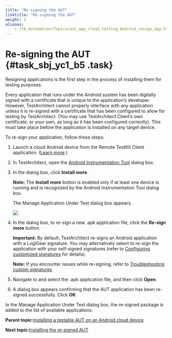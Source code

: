 ```yaml
--- 
title: "Re-signing the AUT"
linktitle: "Re-signing the AUT"
weight: 1
aliases: 
    - /TA_Automation/Topics/aut_app_cloud_testing_Android_resign_app.html
---
```

# Re-signing the AUT {#task_sbj_yc1_b5 .task}

Resigning applications is the first step in the process of installing them for testing purposes.

Every application that runs under the Android system has been digitally signed with a certificate that is unique to the application’s developer. However, TestArchitect cannot properly interface with any application unless it is re-signed with a certificate that has been configured to allow for testing by TestArchitect. \(You may use TestArchitect Client’s own certificate, or your own, as long as it has been configured correctly\). This must take place before the application is installed on any target device.

To re-sign your application, follow these steps:

1.  Launch a cloud Android device from the Remote TestKit Client application. \([Learn more](aut_app_cloud_testing_Android_adb.html).\)

2.  In TestArchitect, open the [Android Instrumentation Tool](../../Android/Topics/Android_Instrumentation_tool.html) dialog box.

3.  In the dialog box, click **Install more**.

    **Note:** The **Install more** button is enabled only if at least one device is running and is recognized by the Android Instrumentation Tool dialog box.

    The Manage Application Under Test dialog box appears.

    ![](../Images/RTK_Manage_app_dlg.png)

4.  In the dialog box, to re-sign a new .apk application file, click the **Re-sign more** button.

    **Important:** By default, TestArchitect re-signs an Android application with a LogiGear signature. You may alternatively select to re-sign the application with your self-signed signatures \(refer to [Configuring customized signatures](../../Android/Topics/Android_configuring_customized_certificate.html) for details\).

    **Note:** If you encounter issues while re-signing, refer to [Troubleshooting custom signatures](../../TA_FAQ/Topics/faq.tshoot.Android_custom_signature.html).

5.  Navigate to and select the .apk application file, and then click **Open**.

6.  A dialog box appears confirming that the AUT application has been re-signed successfully. Click **OK**.


In the Manage Application Under Test dialog box, the re-signed package is added to the list of available applications.

**Parent topic:**[Installing a testable AUT on an Android cloud device](../../TA_Automation/Topics/aut_app_cloud_testing_install_AUT_app.html)

**Next topic:**[Installing the re-signed AUT](../../TA_Automation/Topics/aut_app_cloud_testing_Android_install_resigned_app.html)

